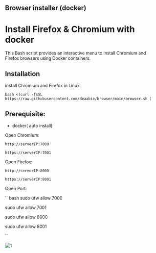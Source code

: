 ## Browser installer (docker)

# Install Firefox & Chromium with docker

This Bash script provides an interactive menu to install Chromium and Firefox browsers using Docker containers.

## Installation

install Chromium and Firefox in Linux

```
bash <(curl -fsSL https://raw.githubusercontent.com/deaabie/browser/main/browser.sh )
```
## Prerequisite: 
- docker( auto install)


Open Chromium:

``
http://serverIP:7000
``

``
https://serverIP:7001
``

Open Firefox:

``
http://serverIP:8000
``

``
https://serverIP:8001
``



Open Port:

``
bash
sudo ufw allow 7000

sudo ufw allow 7001

sudo ufw allow 8000

sudo ufw allow 8001

``



![1](https://raw.githubusercontent.com/Ptechgithub/linux/main/media/1.jpg)
